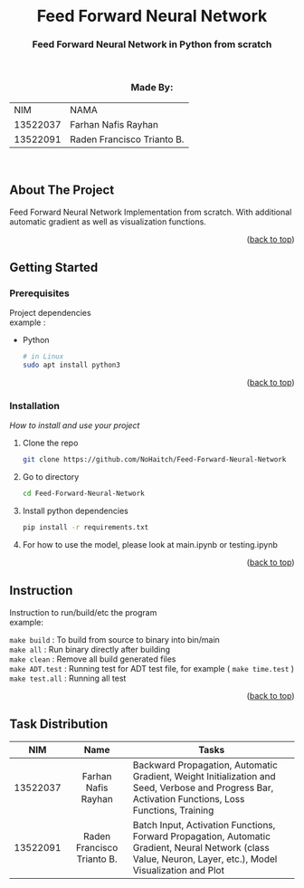 <!-- Back to Top Link-->

<a name="readme-top"></a>

<br />
<div align="center">
  <h1 align="center">Feed Forward Neural Network</h1>

  <p align="center">
    <h3>Feed Forward Neural Network in Python from scratch</h3>
    <br/>
  </p>
</div>

<!-- CONTRIBUTOR -->
<div align="center" id="contributor">
  <strong>
    <h3>Made By:</h3>
    <table align="center">
      <tr>
        <td>NIM</td>
        <td>NAMA</td>
      </tr>
      <tr>
        <td>13522037</td>
        <td>Farhan Nafis Rayhan</td>
      </tr>
      <tr>
        <td>13522091</td>
        <td>Raden Francisco Trianto B.</td>
      </tr>
    </table>
  </strong>
  <br>
</div>

<!-- ABOUT THE PROJECT -->

## About The Project

Feed Forward Neural Network Implementation from scratch. With additional automatic gradient as well as visualization functions.

<p align="right">(<a href="#readme-top">back to top</a>)</p>

<!-- GETTING STARTED -->

## Getting Started

### Prerequisites

Project dependencies  
example :

- Python
  ```sh
  # in Linux
  sudo apt install python3
  ```

<p align="right">(<a href="#readme-top">back to top</a>)</p>

### Installation

_How to install and use your project_

1. Clone the repo
   ```sh
   git clone https://github.com/NoHaitch/Feed-Forward-Neural-Network
   ```
2. Go to directory
   ```sh
   cd Feed-Forward-Neural-Network
   ```
3. Install python dependencies
   ```sh
   pip install -r requirements.txt
   ```
4. For how to use the model, please look at main.ipynb or testing.ipynb

<p align="right">(<a href="#readme-top">back to top</a>)</p>

<!-- INSTURCTION -->

## Instruction

Instruction to run/build/etc the program  
example:

`make build` : To build from source to binary into bin/main  
`make all` : Run binary directly after building  
`make clean` : Remove all build generated files  
`make ADT.test` : Running test for ADT test file, for example ( `make time.test` )  
`make test.all` : Running all test

<p align="right">(<a href="#readme-top">back to top</a>)</p>

## Task Distribution

|   NIM    |            Name            | Tasks                                                                                                                                                       |
| :------: | :------------------------: | ----------------------------------------------------------------------------------------------------------------------------------------------------------- |
| 13522037 |    Farhan Nafis Rayhan     | Backward Propagation, Automatic Gradient, Weight Initialization and Seed, Verbose and Progress Bar, Activation Functions, Loss Functions, Training          |
| 13522091 | Raden Francisco Trianto B. | Batch Input, Activation Functions, Forward Propagation, Automatic Gradient, Neural Network (class Value, Neuron, Layer, etc.), Model Visualization and Plot |
